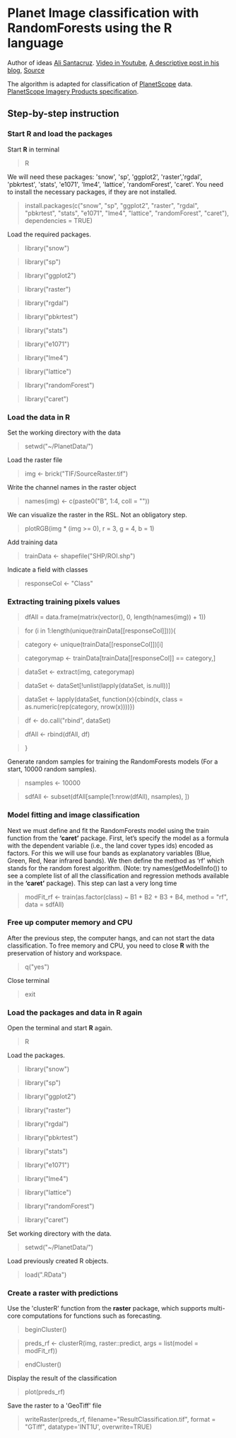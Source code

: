# Planet Image classification with RandomForests using the R language
Author of ideas [Ali Santacruz](https://github.com/amsantac). [Video in Youtube](https://youtu.be/fal4Jj81uMA), [A descriptive post in his blog](http://amsantac.co/blog/en/2015/11/28/classification-r.html), [Source](https://gist.github.com/amsantac/5183c0c71a8dcbc27a4f)

The algorithm is adapted for classification of [PlanetScope](https://www.planet.com/) data. [PlanetScope Imagery Products specification](https://www.planet.com/docs/spec-sheets/sat-imagery/). 

## Step-by-step instruction

### Start R and load the packages
Start **R** in terminal
> R

We will need these packages: 'snow', 'sp', 'ggplot2', 'raster','rgdal', 'pbkrtest', 'stats', 'e1071', 'lme4', 'lattice', 'randomForest', 'caret'.
You need to install the necessary packages, if they are not installed.
> install.packages(c("snow", "sp", "ggplot2", "raster", "rgdal", "pbkrtest", "stats", "e1071", "lme4", "lattice", "randomForest", "caret"), dependencies = TRUE)

Load the required packages.
> library("snow")

> library("sp")

> library("ggplot2")

> library("raster")

> library("rgdal")

> library("pbkrtest")

> library("stats")

> library("e1071")

> library("lme4")

> library("lattice")

> library("randomForest")

> library("caret")

### Load the data in R
Set the working directory with the data
> setwd("~/PlanetData/")

Load the raster file
> img <- brick("TIF/SourceRaster.tif")

Write the channel names in the raster object
> names(img) <- c(paste0("B", 1:4, coll = ""))

We can visualize the raster in the RSL. Not an obligatory step.
> plotRGB(img * (img >= 0), r = 3, g = 4, b = 1)

Add training data
> trainData <- shapefile("SHP/ROI.shp")

Indicate a field with classes
> responseCol <- "Class"

### Extracting training pixels values
> dfAll = data.frame(matrix(vector(), 0, length(names(img)) + 1))

> for (i in 1:length(unique(trainData[[responseCol]]))){

>   category <- unique(trainData[[responseCol]])[i]

>   categorymap <- trainData[trainData[[responseCol]] == category,]

>   dataSet <- extract(img, categorymap)

>   dataSet <- dataSet[!unlist(lapply(dataSet, is.null))]

>   dataSet <- lapply(dataSet, function(x){cbind(x, class = as.numeric(rep(category, nrow(x))))})

>   df <- do.call("rbind", dataSet)

>   dfAll <- rbind(dfAll, df)

> }

Generate random samples for training the RandomForests models (For a start, 10000 random samples). 
> nsamples <- 10000

> sdfAll <- subset(dfAll[sample(1:nrow(dfAll), nsamples), ])

### Model fitting and image classification
Next we must define and fit the RandomForests model using the train function from the **‘caret’** package.
First, let’s specify the model as a formula with the dependent variable (i.e., the land cover types ids) encoded as factors.
For this we will use four bands as explanatory variables (Blue, Green, Red, Near infrared bands). We then define the method as ‘rf’ which stands for the random forest algorithm. (Note: try names(getModelInfo()) to see a complete list of all the classification and regression methods available in the **‘caret’** package).
This step can last a very long time
> modFit_rf <- train(as.factor(class) ~ B1 + B2 + B3 + B4, method = "rf", data = sdfAll)


### Free up computer memory and CPU
After the previous step, the computer hangs, and can not start the data classification.
To free memory and CPU, you need to close **R** with the preservation of history and workspace.
> q("yes")

Close terminal
> exit

### Load the packages and data in R again
Open the terminal and start **R** again.
> R

Load the packages.
> library("snow")

> library("sp")

> library("ggplot2")

> library("raster")

> library("rgdal")

> library("pbkrtest")

> library("stats")

> library("e1071")

> library("lme4")

> library("lattice")

> library("randomForest")

> library("caret")

Set working directory with the data.
> setwd("~/PlanetData/")

Load previously created R objects.
> load(".RData")

### Create a raster with predictions
Use the 'clusterR' function from the **raster** package, which supports multi-core computations for functions such as forecasting.
> beginCluster()

> preds_rf <- clusterR(img, raster::predict, args = list(model = modFit_rf))

> endCluster()

Display the result of the classification
> plot(preds_rf)

Save the raster to a 'GeoTiff' file
> writeRaster(preds_rf, filename="ResultClassification.tif", format = "GTiff", datatype='INT1U', overwrite=TRUE)



